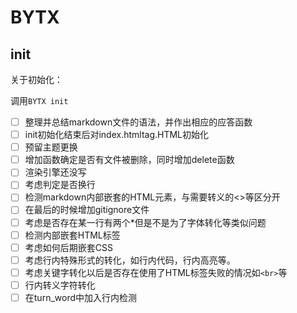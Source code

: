# BYTX

## init

关于初始化：

调用`BYTX init` 



- [ ] 整理并总结markdown文件的语法，并作出相应的应答函数
- [ ] init初始化结束后对index.htmltag.HTML初始化
- [ ] 预留主题更换
- [ ] 增加函数确定是否有文件被删除，同时增加delete函数
- [ ] 渲染引擎还没写
- [ ] 考虑判定是否换行
- [ ] 检测markdown内部嵌套的HTML元素，与需要转义的<>等区分开
- [ ] 在最后的时候增加gitignore文件
- [ ] 考虑是否存在某一行有两个*但是不是为了字体转化等类似问题
- [ ] 检测内部嵌套HTML标签
- [ ] 考虑如何后期嵌套CSS
- [ ] 考虑行内特殊形式的转化，如行内代码，行内高亮等。
- [ ] 考虑关键字转化以后是否存在使用了HTML标签失败的情况如`<br>`等
- [ ] 行内转义字符转化
- [ ] 在turn_word中加入行内检测